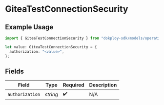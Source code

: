 # GiteaTestConnectionSecurity

## Example Usage

```typescript
import { GiteaTestConnectionSecurity } from "dokploy-sdk/models/operations";

let value: GiteaTestConnectionSecurity = {
  authorization: "<value>",
};
```

## Fields

| Field              | Type               | Required           | Description        |
| ------------------ | ------------------ | ------------------ | ------------------ |
| `authorization`    | *string*           | :heavy_check_mark: | N/A                |